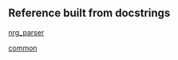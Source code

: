 ## Reference built from docstrings

[nrg_parser](reference/nrg_parser/index.md)

[common](reference/common/index.md)